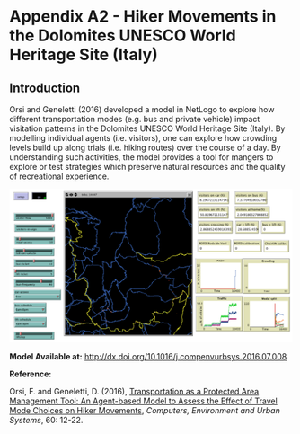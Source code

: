 # Appendix A2 - Hiker Movements in the Dolomites UNESCO World Heritage Site (Italy)




## Introduction

Orsi and Geneletti (2016) developed a model in NetLogo to explore how different transportation modes (e.g. bus and private vehicle) impact visitation patterns in the Dolomites UNESCO World Heritage Site (Italy). By modelling individual agents (i.e. visitors), one can explore how crowding levels build up along trials (i.e. hiking routes) over the course of a day. By understanding such activities, the model provides a tool for mangers to explore or test strategies which preserve natural resources and the quality of recreational experience.

![GUI logo](FigureA2.png)


**Model Available at:** <http://dx.doi.org/10.1016/j.compenvurbsys.2016.07.008>

**Reference:**

Orsi, F. and Geneletti, D. (2016), [Transportation as a Protected Area Management Tool:
An Agent-based Model to Assess the Effect of Travel Mode Choices on Hiker Movements](https://www.sciencedirect.com/science/article/pii/S0198971516301387), *Computers, Environment and Urban Systems*, 60: 12-22.